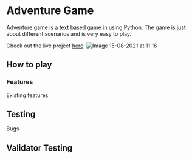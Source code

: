# Adventure Game

Adventure game is a text based game in using Python. The game is just about different scenarios and is very easy to play.

Check out the live project [here](https://adventure-game-py.herokuapp.com/).
![Image 15-08-2021 at 11 16](https://user-images.githubusercontent.com/81257331/129475101-437fbfcf-11b0-47e9-baa4-05e7a505f6ee.jpg)

## How to play

### Features
 Existing features
 
## Testing
  Bugs
  
## Validator Testing  
  
